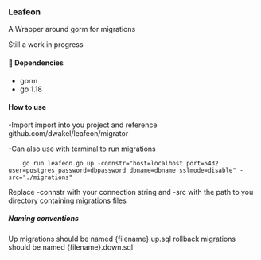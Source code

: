 ### Leafeon
A Wrapper around gorm for migrations

Still a work in progress


#### 🚀 Dependencies
- gorm
- go 1.18

#### How to use
-Import import into you project and reference github.com/dwakel/leafeon/migrator


-Can also use with terminal to run migrations

``` Run sample
    go run leafeon.go up -connstr="host=localhost port=5432 user=postgres password=dbpassword dbname=dbname sslmode=disable" -src="./migrations"
```
Replace -connstr with your connection string and -src with the path to you directory containing migrations files

##### Naming conventions
Up migrations should be named {filename}.up.sql
rollback migrations should be named {filename}.down.sql


